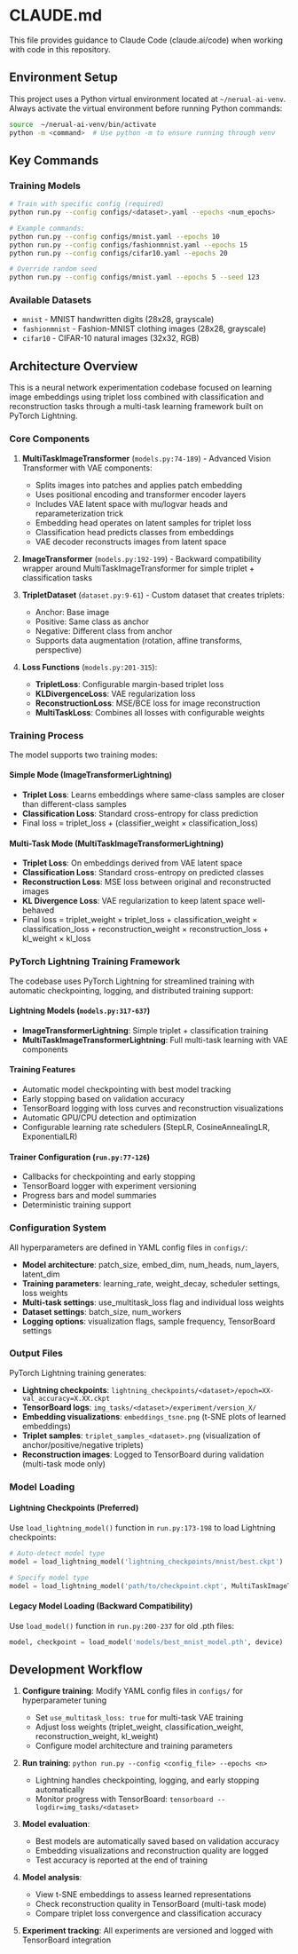 # CLAUDE.md

This file provides guidance to Claude Code (claude.ai/code) when working with code in this repository.

## Environment Setup

This project uses a Python virtual environment located at `~/nerual-ai-venv`. Always activate the virtual environment before running Python commands:

```bash
source  ~/nerual-ai-venv/bin/activate
python -m <command>  # Use python -m to ensure running through venv
```

## Key Commands

### Training Models
```bash
# Train with specific config (required)
python run.py --config configs/<dataset>.yaml --epochs <num_epochs>

# Example commands:
python run.py --config configs/mnist.yaml --epochs 10
python run.py --config configs/fashionmnist.yaml --epochs 15
python run.py --config configs/cifar10.yaml --epochs 20

# Override random seed
python run.py --config configs/mnist.yaml --epochs 5 --seed 123
```

### Available Datasets
- `mnist` - MNIST handwritten digits (28x28, grayscale)
- `fashionmnist` - Fashion-MNIST clothing images (28x28, grayscale) 
- `cifar10` - CIFAR-10 natural images (32x32, RGB)

## Architecture Overview

This is a neural network experimentation codebase focused on learning image embeddings using triplet loss combined with classification and reconstruction tasks through a multi-task learning framework built on PyTorch Lightning.

### Core Components

1. **MultiTaskImageTransformer** (`models.py:74-189`) - Advanced Vision Transformer with VAE components:
   - Splits images into patches and applies patch embedding
   - Uses positional encoding and transformer encoder layers
   - Includes VAE latent space with mu/logvar heads and reparameterization trick
   - Embedding head operates on latent samples for triplet loss
   - Classification head predicts classes from embeddings
   - VAE decoder reconstructs images from latent space

2. **ImageTransformer** (`models.py:192-199`) - Backward compatibility wrapper around MultiTaskImageTransformer for simple triplet + classification tasks

3. **TripletDataset** (`dataset.py:9-61`) - Custom dataset that creates triplets:
   - Anchor: Base image
   - Positive: Same class as anchor
   - Negative: Different class from anchor
   - Supports data augmentation (rotation, affine transforms, perspective)

4. **Loss Functions** (`models.py:201-315`):
   - **TripletLoss**: Configurable margin-based triplet loss
   - **KLDivergenceLoss**: VAE regularization loss
   - **ReconstructionLoss**: MSE/BCE loss for image reconstruction
   - **MultiTaskLoss**: Combines all losses with configurable weights

### Training Process

The model supports two training modes:

#### Simple Mode (ImageTransformerLightning)
- **Triplet Loss**: Learns embeddings where same-class samples are closer than different-class samples
- **Classification Loss**: Standard cross-entropy for class prediction
- Final loss = triplet_loss + (classifier_weight × classification_loss)

#### Multi-Task Mode (MultiTaskImageTransformerLightning)
- **Triplet Loss**: On embeddings derived from VAE latent space
- **Classification Loss**: Standard cross-entropy on predicted classes
- **Reconstruction Loss**: MSE loss between original and reconstructed images
- **KL Divergence Loss**: VAE regularization to keep latent space well-behaved
- Final loss = triplet_weight × triplet_loss + classification_weight × classification_loss + reconstruction_weight × reconstruction_loss + kl_weight × kl_loss

### PyTorch Lightning Training Framework

The codebase uses PyTorch Lightning for streamlined training with automatic checkpointing, logging, and distributed training support:

#### Lightning Models (`models.py:317-637`)
- **ImageTransformerLightning**: Simple triplet + classification training
- **MultiTaskImageTransformerLightning**: Full multi-task learning with VAE components

#### Training Features
- Automatic model checkpointing with best model tracking
- Early stopping based on validation accuracy
- TensorBoard logging with loss curves and reconstruction visualizations
- Automatic GPU/CPU detection and optimization
- Configurable learning rate schedulers (StepLR, CosineAnnealingLR, ExponentialLR)

#### Trainer Configuration (`run.py:77-126`)
- Callbacks for checkpointing and early stopping
- TensorBoard logger with experiment versioning
- Progress bars and model summaries
- Deterministic training support

### Configuration System

All hyperparameters are defined in YAML config files in `configs/`:
- **Model architecture**: patch_size, embed_dim, num_heads, num_layers, latent_dim
- **Training parameters**: learning_rate, weight_decay, scheduler settings, loss weights
- **Multi-task settings**: use_multitask_loss flag and individual loss weights
- **Dataset settings**: batch_size, num_workers
- **Logging options**: visualization flags, sample frequency, TensorBoard settings

### Output Files

PyTorch Lightning training generates:
- **Lightning checkpoints**: `lightning_checkpoints/<dataset>/epoch=XX-val_accuracy=X.XX.ckpt`
- **TensorBoard logs**: `img_tasks/<dataset>/experiment/version_X/`
- **Embedding visualizations**: `embeddings_tsne.png` (t-SNE plots of learned embeddings)
- **Triplet samples**: `triplet_samples_<dataset>.png` (visualization of anchor/positive/negative triplets)
- **Reconstruction images**: Logged to TensorBoard during validation (multi-task mode only)

### Model Loading

#### Lightning Checkpoints (Preferred)
Use `load_lightning_model()` function in `run.py:173-198` to load Lightning checkpoints:
```python
# Auto-detect model type
model = load_lightning_model('lightning_checkpoints/mnist/best.ckpt')

# Specify model type
model = load_lightning_model('path/to/checkpoint.ckpt', MultiTaskImageTransformerLightning)
```

#### Legacy Model Loading (Backward Compatibility)
Use `load_model()` function in `run.py:200-237` for old .pth files:
```python
model, checkpoint = load_model('models/best_mnist_model.pth', device)
```

## Development Workflow

1. **Configure training**: Modify YAML config files in `configs/` for hyperparameter tuning
   - Set `use_multitask_loss: true` for multi-task VAE training
   - Adjust loss weights (triplet_weight, classification_weight, reconstruction_weight, kl_weight)
   - Configure model architecture and training parameters

2. **Run training**: `python run.py --config <config_file> --epochs <n>`
   - Lightning handles checkpointing, logging, and early stopping automatically
   - Monitor progress with TensorBoard: `tensorboard --logdir=img_tasks/<dataset>`

3. **Model evaluation**: 
   - Best models are automatically saved based on validation accuracy
   - Embedding visualizations and reconstruction quality are logged
   - Test accuracy is reported at the end of training

4. **Model analysis**:
   - View t-SNE embeddings to assess learned representations
   - Check reconstruction quality in TensorBoard (multi-task mode)
   - Compare triplet loss convergence and classification accuracy

5. **Experiment tracking**: All experiments are versioned and logged with TensorBoard integration